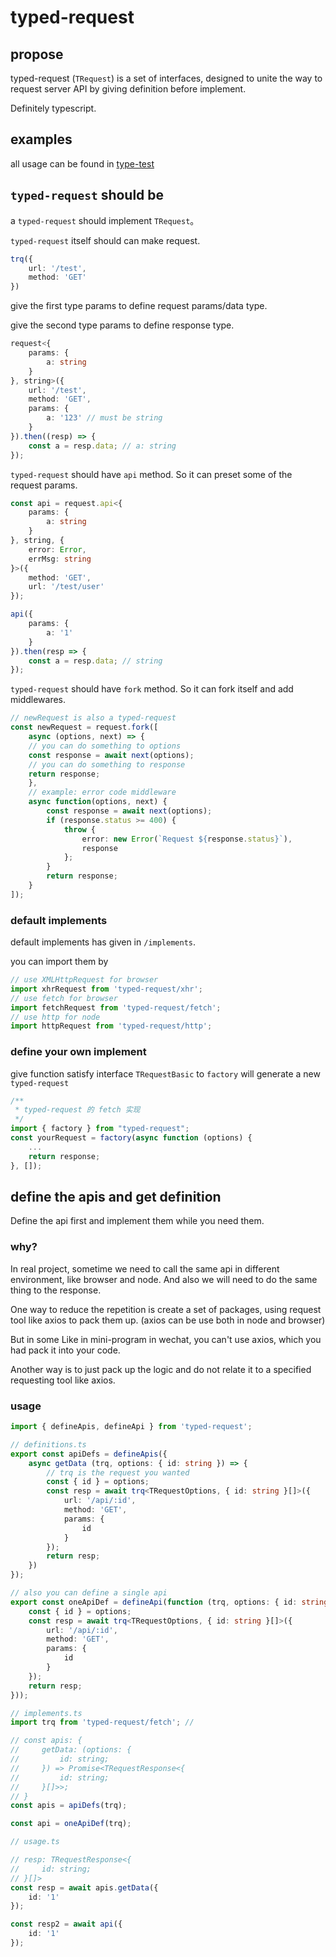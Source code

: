 # typed-request

## propose

typed-request (`TRequest`) is a set of interfaces, designed to unite the way to request server API by giving definition before implement.

Definitely typescript.

## examples

all usage can be found in [type-test](./src/type-test.ts)

## `typed-request` should be

a `typed-request` should implement `TRequest`。

`typed-request` itself should can make request.

```typescript
trq({
    url: '/test',
    method: 'GET'
})
```

give the first type params to define request params/data type.

give the second type params to define response type.

```typescript
request<{
    params: {
        a: string
    }
}, string>({
    url: '/test',
    method: 'GET',
    params: {
        a: '123' // must be string
    }
}).then((resp) => {
    const a = resp.data; // a: string
});
```

`typed-request` should have `api` method. So it can preset some of the request params.

```typescript
const api = request.api<{
    params: {
        a: string
    }
}, string, {
    error: Error,
    errMsg: string
}>({
    method: 'GET',
    url: '/test/user'
});

api({
    params: {
        a: '1'
    }
}).then(resp => {
    const a = resp.data; // string
});
```

`typed-request` should have `fork` method. So it can fork itself and add middlewares.

```typescript
// newRequest is also a typed-request
const newRequest = request.fork([
    async (options, next) => {
    // you can do something to options
    const response = await next(options);
    // you can do something to response
    return response;
    },
    // example: error code middleware
    async function(options, next) {
        const response = await next(options);
        if (response.status >= 400) {
            throw {
                error: new Error(`Request ${response.status}`),
                response
            };
        }
        return response;
    }
]);
```

### default implements

default implements has given in `/implements`.

you can import them by

```typescript
// use XMLHttpRequest for browser
import xhrRequest from 'typed-request/xhr';
// use fetch for browser
import fetchRequest from 'typed-request/fetch';
// use http for node
import httpRequest from 'typed-request/http';
```

### define your own implement

give function satisfy interface `TRequestBasic` to `factory` will generate a new `typed-request`

```typescript
/**
 * typed-request 的 fetch 实现
 */
import { factory } from "typed-request";
const yourRequest = factory(async function (options) {
    ...
    return response;
}, []);
```

## define the apis and get definition

Define the api first and implement them while you need them.

### why?

In real project, sometime we need to call the same api in different environment, like browser and node. And also we will need to do the same thing to the response.

One way to reduce the repetition is create a set of packages, using request tool like axios to pack them up. (axios can be use both in node and browser)

But in some Like in mini-program in wechat, you can't use axios, which you had pack it into your code.

Another way is to just pack up the logic and do not relate it to a specified requesting tool like axios.

### usage

```typescript
import { defineApis, defineApi } from 'typed-request';

// definitions.ts
export const apiDefs = defineApis({
    async getData (trq, options: { id: string }) => {
        // trq is the request you wanted
        const { id } = options;
        const resp = await trq<TRequestOptions, { id: string }[]>({
            url: '/api/:id',
            method: 'GET',
            params: {
                id
            }
        });
        return resp;
    })
});

// also you can define a single api
export const oneApiDef = defineApi(function (trq, options: { id: string }) {
    const { id } = options;
    const resp = await trq<TRequestOptions, { id: string }[]>({
        url: '/api/:id',
        method: 'GET',
        params: {
            id
        }
    });
    return resp;
}));
```

```typescript
// implements.ts
import trq from 'typed-request/fetch'; //

// const apis: {
//     getData: (options: {
//         id: string;
//     }) => Promise<TRequestResponse<{
//         id: string;
//     }[]>>;
// }
const apis = apiDefs(trq);

const api = oneApiDef(trq);

// usage.ts

// resp: TRequestResponse<{
//     id: string;
// }[]>
const resp = await apis.getData({
    id: '1'
});

const resp2 = await api({
    id: '1'
});
```

